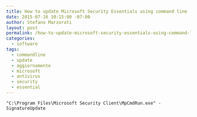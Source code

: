 ```yaml
---
title: How to update Microsoft Security Essentials using command line
date: 2015-07-16 10:15:00 -07:00
author: Stefano Marzorati
layout: post
permalink: /how-to-update-microsoft-security-essentials-using-command-line/
categories:
  - software
tags:
  - commandline
  - update
  - aggiornamento
  - microsoft
  - antivirus
  - security
  - essential
---
```


	"C:\Program Files\Microsoft Security Client\MpCmdRun.exe" -SignatureUpdate